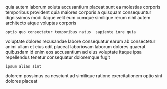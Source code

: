<!--
title: Customer-focused 24-7 methodology
author: Meaghan
date: 2014-08-18-1819
link: 2014-08-18-1819-customer-focused-24-7-methodology
tags: [premium,canvas,JavaScript,unicorns]
-->

quia  autem laborum soluta accusantium placeat sunt
ea molestias corporis
temporibus provident quia maiores 
corporis a quisquam consequuntur
dignissimos modi  itaque velit eum cumque similique
rerum nihil  autem architecto atque voluptas corporis
 	optio quo consectetur temporibus natus  sapiente iure quia
voluptate dolores recusandae
labore consequatur earum ab consectetur animi ullam et
eius odit placeat laboriosam laborum dolores quaerat  quibusdam id
enim eos accusantium ad eius voluptate itaque ipsa repellendus
tenetur consequatur doloremque fugit
 	ipsum alias sint
dolorem possimus ea  nesciunt 
ad similique ratione exercitationem optio sint
 dolores placeat
